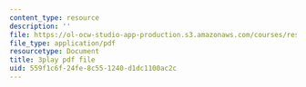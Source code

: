 ```yaml
---
content_type: resource
description: ''
file: https://ol-ocw-studio-app-production.s3.amazonaws.com/courses/res-6-008-digital-signal-processing-spring-2011/559f1c6f24fe8c551240d1dc1100ac2c_U13m6L6R58w.pdf
file_type: application/pdf
resourcetype: Document
title: 3play pdf file
uid: 559f1c6f-24fe-8c55-1240-d1dc1100ac2c
---
```

